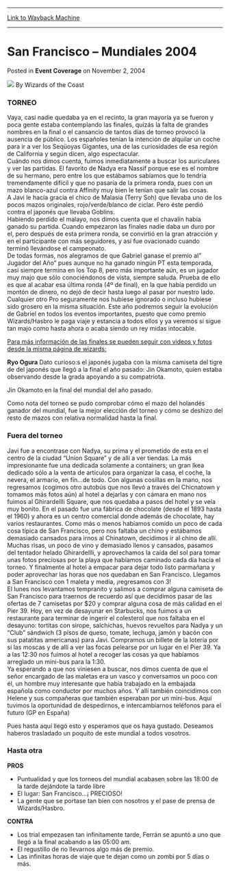 
---
[Link to Wayback Machine](https://web.archive.org/web/20220703070732/https://magic.wizards.com/en/articles/archive/event-coverage/san-francisco-%E2%80%93-mundiales-2004-2004-11-02-2)

[_metadata_:author]:- "Wizards of the Coast"
[_metadata_:description]:- "TORNEO Vaya, casi nadie quedaba ya en el recinto, la gran mayoría ya se fueron y poca gente estaba contemplando las finales, quizás la falta de grandes nombres en la final o el cansancio de tantos días de torneo provocó la ausencia de público. Los españoles tenían la intención de alquilar un coche para ir a ver los Seqüoyas Gigantes, una de las curiosidades de esa región de"
[_metadata_:generator]:- "Drupal 7 (http://drupal.org)"
[_metadata_:node]:- "587676"
[_metadata_:publish_date]:- "2004-11-02"
[_metadata_:source]:- "div-main-content"
[_metadata_:title]:- "San Francisco – Mundiales 2004"
[_metadata_:wayback_capture_timestamp]:- "2022-07-03 07:07:32"
[_metadata_:wayback_raw_url]:- "https://web.archive.org/web/20220703070732id_/https://magic.wizards.com/en/articles/archive/event-coverage/san-francisco-%E2%80%93-mundiales-2004-2004-11-02-2"
[_metadata_:wayback_url]:- "https://magic.wizards.com/en/articles/archive/event-coverage/san-francisco-%E2%80%93-mundiales-2004-2004-11-02-2"
---


San Francisco – Mundiales 2004
==============================



 Posted in **Event Coverage**
 on November 2, 2004 






![](https://media.magic.wizards.com/styles/auth_small/public/images/person/wizards_author.jpg)
By Wizards of the Coast











### TORNEO

Vaya, casi nadie quedaba ya en el recinto, la gran mayoría ya se fueron y poca gente estaba contemplando las finales, quizás la falta de grandes nombres en la final o el cansancio de tantos días de torneo provocó la ausencia de público. Los españoles tenían la intención de alquilar un coche para ir a ver los Seqüoyas Gigantes, una de las curiosidades de esa región de California y según dicen, algo espectacular.   
Cuándo nos dimos cuenta, fuimos inmediatamente a buscar los auriculares y ver las partidas. El favorito de Nadya era Nassif porque ese es el nombre de su hermano, pero entre los que estábamos sabíamos que lo tendría tremendamente difícil y que no pasaría de la primera ronda, pues con un mazo blanco-azul contra Affinity muy bien le tenían que salir las cosas.   
A Javi le hacía gracia el chico de Malasia (Terry Soh) que llevaba uno de los pocos mazos originales, rojo/verde/blanco de ciclar. Pero éste perdió contra el japonés que llevaba Goblins.   
Habiendo perdido el malayo, nos dimos cuenta que el chavalín había ganado su partida. Cuando empezaron las finales nadie daba un duro por el, pero después de esta primera ronda, se convirtió en la gran atracción y en el participante con más seguidores, y así fue ovacionado cuando terminó llevándose el campeonato.   
De todas formas, nos alegramos de que Gabriel ganase el premio al” Jugador del Año” pues aunque no ha ganado ningún PT esta temporada, casi siempre termina en los Top 8, pero más importante aún, es un jugador muy majo que sólo conociéndonos de vista, siempre saluda. Prueba de ello es que al acabar esa última ronda (4º de final), en la que había perdido un montón de dinero, no dejó de decir hasta luego al pasar por nuestro lado. Cualquier otro Pro seguramente nos hubiese ignorado o incluso hubiese sido grosero en la misma situación. Este año podremos seguir la evolución de Gabriel en todos los eventos importantes, puesto que como premio Wizards/Hasbro le paga viaje y estancia a todos ellos y ya veremos si sigue tan majo como hasta ahora o acaba siendo un rey midas intocable.

[Para más información de las finales se pueden seguir con videos y fotos desde la misma página de wizards:](http://www.wizards.com/default.asp?x=mtgevent/worlds04/welcome)

**Ryo Ogura** Dato curioso:s el japonés jugaba con la misma camiseta del tigre de del japonés que llegó a la final el año pasado: Jin Okamoto, quien estaba observando desde la grada apoyando a su compatriota.

Jin Okamoto en la final del mundial del año pasado.

Como nota del torneo se pudo comprobar cómo el mazo del holandés ganador del mundial, fue la mejor elección del torneo y cómo se deshizo del resto de mazos con relativa normalidad hasta la final.

### Fuera del torneo

Javi fue a encontrase con Nadya, su prima y el prometido de esta en el centro de la ciudad “Union Square” y de allí a ver tiendas. La más impresionante fue una dedicada solamente a containers; un gran Ikea dedicado sólo a la venta de artículos para organizar la casa, el coche, la nevera, el armario, en fín…de todo. Con algunas cosillas en la mano, nos regresamos (cogimos otro autobús que nos llevó a través del Chicnatown y tomamos más fotos aún) al hotel a dejarlas y con cámara en mano nos fuimos al Ghirardellli Square, que nos quedaba a pasos del hotel y se veía muy bonito. En el pasado fue una fábrica de chocolate (desde el 1893 hasta el 1960) y ahora es un centro comercial donde además de chocolate, hay varios restaurantes. Como más o menos habíamos comido un poco de cada cosa típica de San Francisco, pero nos faltaba un chino y estábamos demasiado cansados para irnos al Chinatown, decidimos ir al chino de allí. Muchas risas, un poco de vino y demasiado llenos y cansados, pasamos del tentador helado Ghirardellli, y aprovechamos la caída del sol para tomar unas fotos preciosas por la playa que habíamos caminado cada día hacia el torneo. Y finalmente al hotel a empacar para dejar todo listo parmañana y poder aprovechar las horas que nos quedaban en San Francisco. Llegamos a San Francisco con 1 maleta y media, ¡regresamos con 3!   
 El lunes nos levantamos tempranito y salimos a comprar alguna camiseta de San Francisco para traernos de recuerdo así que decidimos pasar de las ofertas de 7 camisetas por $20 y comprar alguna cosa de más calidad en el Pier 39. Hoy, en vez de desayunar en Starbucks, nos fuimos a un restaurante para terminar de ingerir el colesterol que nos faltaba en el desayuno: tortitas con sirope, salchichas, huevos revueltos para Nadya y un “Club” sándwich (3 pisos de queso, tomate, lechuga, jamón y bacón con sus patatitas americanas) para Javi. Compramos un billete de la lotería por si las moscas y de allí a ver las focas pelearse por un lugar en el Pier 39. Ya a las 12:30 nos fuimos al hotel a recoger las cosas ya que habíamos arreglado un mini-bus para la 1:30.   
 Ya esperando a que nos viniesen a buscar, nos dimos cuenta de que el señor encargado de las maletas era un vasco y conversamos un poco con él, un hombre muy interesante que había trabajado en la embajada española como conductor por muchos años. Y allí también coincidimos con Helene y sus compañeras que también esperaban por un mini-bus. Aquí tuvimos la oportunidad de despedirnos, e intercambiarnos teléfonos para el futuro (GP en España) 

Pues hasta aquí llegó esto y esperamos que os haya gustado. Deseamos haberos trasladado un poquito de este mundial a todos vosotros. 

### Hasta otra

**PROS**


* Puntualidad y que los torneos del mundial acabasen sobre las 18:00 de la tarde dejándote la tarde libre
* El lugar: San Francisco…¡ PRECIOSO!
* La gente que se portase tan bien con nosotros y el pase de prensa de Wizards/Hasbro.

**CONTRA**


* Los trial empezasen tan infinitamente tarde, Ferrán se apuntó a uno que llegó a la final acabando a las 05:00 am.
* El regustillo de no llevarnos algo más de premio.
* Las infinitas horas de viaje que te dejan como un zombi por 5 días o más.






